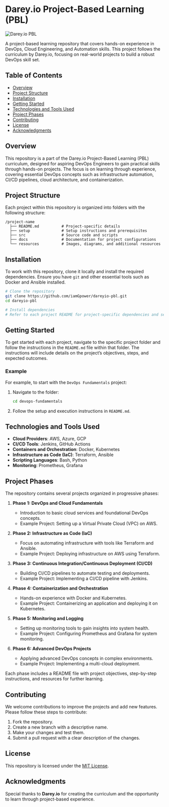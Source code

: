 # Darey.io Project-Based Learning (PBL)

![Darey.io PBL](https://darey.io/logo.png)

A project-based learning repository that covers hands-on experience in DevOps, Cloud Engineering, and Automation skills. This project follows the curriculum by Darey.io, focusing on real-world projects to build a robust DevOps skill set.

## Table of Contents

- [Overview](#overview)
- [Project Structure](#project-structure)
- [Installation](#installation)
- [Getting Started](#getting-started)
- [Technologies and Tools Used](#technologies-and-tools-used)
- [Project Phases](#project-phases)
- [Contributing](#contributing)
- [License](#license)
- [Acknowledgments](#acknowledgments)

## Overview

This repository is a part of the Darey.io Project-Based Learning (PBL) curriculum, designed for aspiring DevOps Engineers to gain practical skills through hands-on projects. The focus is on learning through experience, covering essential DevOps concepts such as infrastructure automation, CI/CD pipelines, cloud architecture, and containerization.

## Project Structure

Each project within this repository is organized into folders with the following structure:

```
/project-name
  ├── README.md          # Project-specific details
  ├── setup              # Setup instructions and prerequisites
  ├── src                # Source code and scripts
  ├── docs               # Documentation for project configurations
  └── resources          # Images, diagrams, and additional resources
```

## Installation

To work with this repository, clone it locally and install the required dependencies. Ensure you have `git` and other essential tools such as Docker and Ansible installed.

```bash
# Clone the repository
git clone https://github.com/iamGpower/dareyio-pbl.git
cd dareyio-pbl

# Install dependencies
# Refer to each project README for project-specific dependencies and setup.
```

## Getting Started

To get started with each project, navigate to the specific project folder and follow the instructions in the `README.md` file within that folder. The instructions will include details on the project’s objectives, steps, and expected outcomes.

### Example

For example, to start with the `DevOps Fundamentals` project:

1. Navigate to the folder:

   ```bash
   cd devops-fundamentals
   ```

2. Follow the setup and execution instructions in `README.md`.

## Technologies and Tools Used

- **Cloud Providers**: AWS, Azure, GCP
- **CI/CD Tools**: Jenkins, GitHub Actions
- **Containers and Orchestration**: Docker, Kubernetes
- **Infrastructure as Code (IaC)**: Terraform, Ansible
- **Scripting Languages**: Bash, Python
- **Monitoring**: Prometheus, Grafana

## Project Phases

The repository contains several projects organized in progressive phases:

1. **Phase 1: DevOps and Cloud Fundamentals**
   - Introduction to basic cloud services and foundational DevOps concepts.
   - Example Project: Setting up a Virtual Private Cloud (VPC) on AWS.

2. **Phase 2: Infrastructure as Code (IaC)**
   - Focus on automating infrastructure with tools like Terraform and Ansible.
   - Example Project: Deploying infrastructure on AWS using Terraform.

3. **Phase 3: Continuous Integration/Continuous Deployment (CI/CD)**
   - Building CI/CD pipelines to automate testing and deployments.
   - Example Project: Implementing a CI/CD pipeline with Jenkins.

4. **Phase 4: Containerization and Orchestration**
   - Hands-on experience with Docker and Kubernetes.
   - Example Project: Containerizing an application and deploying it on Kubernetes.

5. **Phase 5: Monitoring and Logging**
   - Setting up monitoring tools to gain insights into system health.
   - Example Project: Configuring Prometheus and Grafana for system monitoring.

6. **Phase 6: Advanced DevOps Projects**
   - Applying advanced DevOps concepts in complex environments.
   - Example Project: Implementing a multi-cloud deployment.

Each phase includes a README file with project objectives, step-by-step instructions, and resources for further learning.

## Contributing

We welcome contributions to improve the projects and add new features. Please follow these steps to contribute:

1. Fork the repository.
2. Create a new branch with a descriptive name.
3. Make your changes and test them.
4. Submit a pull request with a clear description of the changes.

## License

This repository is licensed under the [MIT License](LICENSE).

## Acknowledgments

Special thanks to **Darey.io** for creating the curriculum and the opportunity to learn through project-based experience. 
